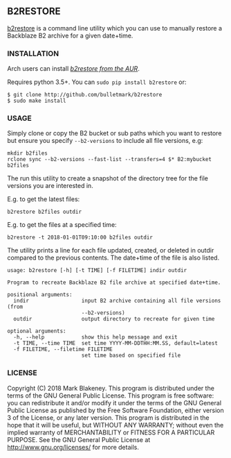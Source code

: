 ## B2RESTORE

[b2restore](http://github.com/bulletmark/b2restore) is a
command line utility which you can use to manually restore a Backblaze
B2 archive for a given date+time.

### INSTALLATION

Arch users can install [_b2restore from the
AUR_](https://aur.archlinux.org/packages/b2restore/).

Requires python 3.5+. You can `sudo pip install b2restore` or:

```
$ git clone http://github.com/bulletmark/b2restore
$ sudo make install

```

### USAGE

Simply clone or copy the B2 bucket or sub paths which you want to restore
but ensure you specify `--b2-versions` to include all file versions,
e.g:

```
mkdir b2files
rclone sync --b2-versions --fast-list --transfers=4 $* B2:mybucket b2files
```

The run this utility to create a snapshot of the directory tree for the
file versions you are interested in.

E.g. to get the latest files:

```
b2restore b2files outdir
```

E.g. to get the files at a specified time:

```
b2restore -t 2018-01-01T09:10:00 b2files outdir
```

The utility prints a line for each file updated, created, or deleted
in outdir compared to the previous contents. The date+time of the file
is also listed.

```
usage: b2restore [-h] [-t TIME] [-f FILETIME] indir outdir

Program to recreate Backblaze B2 file archive at specified date+time.

positional arguments:
  indir                 input B2 archive containing all file versions (from
                        --b2-versions)
  outdir                output directory to recreate for given time

optional arguments:
  -h, --help            show this help message and exit
  -t TIME, --time TIME  set time YYYY-MM-DDTHH:MM.SS, default=latest
  -f FILETIME, --filetime FILETIME
                        set time based on specified file
```

### LICENSE

Copyright (C) 2018 Mark Blakeney. This program is distributed under the
terms of the GNU General Public License.
This program is free software: you can redistribute it and/or modify it
under the terms of the GNU General Public License as published by the
Free Software Foundation, either version 3 of the License, or any later
version.
This program is distributed in the hope that it will be useful, but
WITHOUT ANY WARRANTY; without even the implied warranty of
MERCHANTABILITY or FITNESS FOR A PARTICULAR PURPOSE. See the GNU General
Public License at <http://www.gnu.org/licenses/> for more details.

<!-- vim: se ai syn=markdown: -->
